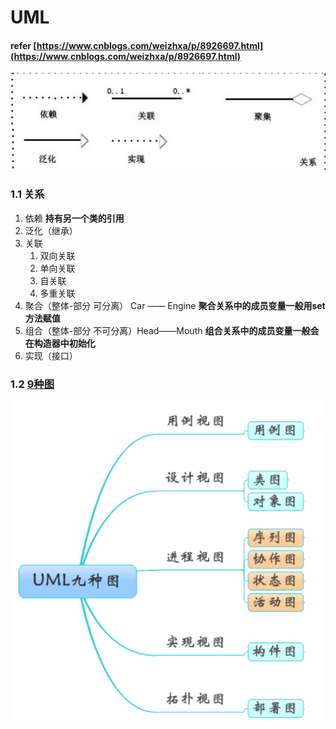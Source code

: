 # UML

#### refer  [https://www.cnblogs.com/weizhxa/p/8926697.html](https://www.cnblogs.com/weizhxa/p/8926697.html)

![](../.gitbook/assets/image%20%2864%29.png)



### 1.1 关系

1. 依赖 **持有另一个类的引用**
2. 泛化（继承）
3. 关联
   1. 双向关联
   2. 单向关联
   3. 自关联
   4. 多重关联
4. 聚合（整体-部分 可分离） Car —— Engine **聚合关系中的成员变量一般用set方法赋值**
5. 组合（整体-部分 不可分离）Head——Mouth **组合关系中的成员变量一般会在构造器中初始化**
6. 实现（接口）

### 1.2 [9种图](https://www.cnblogs.com/jiangds/p/6596595.html)

![](../.gitbook/assets/image%20%2846%29.png)

